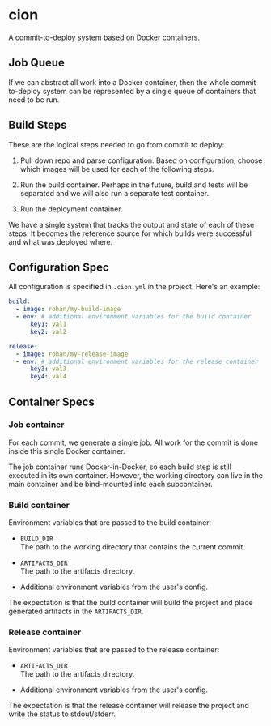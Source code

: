 cion
===
A commit-to-deploy system based on Docker containers.

Job Queue
---
If we can abstract all work into a Docker container, then the whole commit-to-deploy system can be represented by a single queue of containers that need to be run.

Build Steps
---
These are the logical steps needed to go from commit to deploy:

1. Pull down repo and parse configuration. Based on configuration, choose which images will be used for each of the following steps.

2. Run the build container. Perhaps in the future, build and tests will be separated and we will also run a separate test container.

3. Run the deployment container.

We have a single system that tracks the output and state of each of these steps. It becomes the reference source for which builds were successful and what was deployed where.

Configuration Spec
---

All configuration is specified in `.cion.yml` in the project. Here's an example:

```yaml
build:
  - image: rohan/my-build-image
  - env: # additional environment variables for the build container
      key1: val1
      key2: val2

release:
  - image: rohan/my-release-image
  - env: # additional environment variables for the release container
      key3: val3
      key4: val4
```

Container Specs
---

### Job container

For each commit, we generate a single job. All work for the commit is done inside this single Docker container.

The job container runs Docker-in-Docker, so each build step is still executed in its own container. However, the working directory can live in the main container and be bind-mounted into each subcontainer.

### Build container

Environment variables that are passed to the build container:

* `BUILD_DIR`<br />
  The path to the working directory that contains the current commit.

* `ARTIFACTS_DIR`<br />
  The path to the artifacts directory.

* Additional environment variables from the user's config.

The expectation is that the build container will build the project and place generated artifacts in the `ARTIFACTS_DIR`.

### Release container

Environment variables that are passed to the release container:

* `ARTIFACTS_DIR`<br />
  The path to the artifacts directory.

* Additional environment variables from the user's config.

The expectation is that the release container will release the project and write the status to stdout/stderr.
